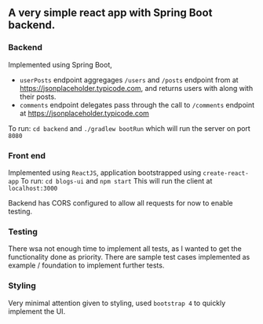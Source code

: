 ## A very simple react app with Spring Boot backend.

### Backend

Implemented using Spring Boot, 
- `userPosts` endpoint aggregages
`/users` and `/posts` endpoint from at https://jsonplaceholder.typicode.com,
and returns users with along with their posts.
- `comments` endpoint delegates pass through the call to `/comments` endpoint
 at  https://jsonplaceholder.typicode.com

To run:
```cd backend``` and ```./gradlew bootRun``` which will run the server on port `8080`

### Front end

Implemented using `ReactJS`, application bootstrapped using `create-react-app`
To run:
```cd blogs-ui``` and ```npm start```
This will run the client at `localhost:3000`

Backend has CORS configured to allow all requests for now to enable testing.

### Testing

There wsa not enough time to implement all tests, as I wanted to get the functionality
done as priority. There are sample test cases implemented as example / foundation to 
implement further tests.

### Styling

Very minimal attention given to styling, used `bootstrap 4` to quickly
implement the UI. 